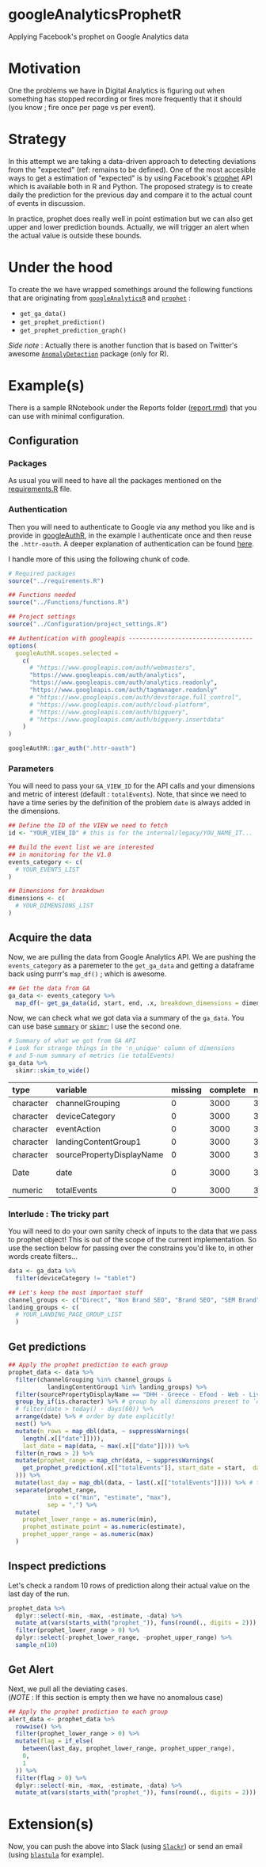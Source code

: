 # googleAnalyticsProphetR
Applying Facebook's prophet on Google Analytics data

# Motivation
One the problems we have in Digital Analytics is figuring out when something has stopped recording or fires more frequently that it should (you know ; fire once per page vs per event).

# Strategy
In this attempt we are taking a data-driven approach to detecting deviations from the "expected" (ref: remains to be defined). One of the most accesible ways to get a estimation of "expected" is by using Facebook's [prophet](https://github.com/facebook/prophet) API which is available both in R and Python. The proposed strategy is to create daily the prediction for the previous day and compare it to the actual count of events in discussion.

In practice, prophet does really well in point estimation but we can also get upper and lower prediction bounds. Actually, we will trigger an alert when the actual value is outside these bounds.

# Under the hood
To create the we have wrapped somethings around the following functions that are originating from [`googleAnalyticsR`](https://github.com/MarkEdmondson1234/googleAnalyticsR) and [`prophet`](https://github.com/facebook/prophet) :

- `get_ga_data()`
- `get_prophet_prediction()`
- `get_prophet_prediction_graph()`

*Side note* : Actually there is another function that is based on Twitter's awesome [`AnomalyDetection`](https://github.com/twitter/AnomalyDetection) package (only for R).

# Example(s)
There is a sample RNotebook under the Reports folder ([report.rmd](https://github.com/IronistM/googleAnalyticsProphetR/blob/master/Reports/report.rmd)) that you can use with minimal configuration.

## Configuration
### Packages
As usual you will need to have all the packages mentioned on the [requirements.R](https://github.com/IronistM/googleAnalyticsProphetR/blob/master/requirements.R) file.

### Authentication
Then you will need to authenticate to Google via any method you like and is provide in [googleAuthR](https://github.com/MarkEdmondson1234/googleAuthR), in the example I authenticate once and then reuse the `.httr-oauth`. A deeper explanation of authentication can be found [here](http://code.markedmondson.me/googleAuthR/articles/google-authentication-types.html).


I handle more of this using the following chunk of code.

```R
# Required packages
source("../requirements.R")

## Functions needed
source("../Functions/functions.R")

## Project settings
source("../Configuration/project_settings.R")

## Authentication with googleapis -----------------------------------
options(
  googleAuthR.scopes.selected =
    c(
      # "https://www.googleapis.com/auth/webmasters",
      "https://www.googleapis.com/auth/analytics",
      "https://www.googleapis.com/auth/analytics.readonly",
      "https://www.googleapis.com/auth/tagmanager.readonly"
      # "https://www.googleapis.com/auth/devstorage.full_control",
      # "https://www.googleapis.com/auth/cloud-platform",
      # "https://www.googleapis.com/auth/bigquery",
      # "https://www.googleapis.com/auth/bigquery.insertdata"
    )
)

googleAuthR::gar_auth(".httr-oauth")
```


### Parameters
You will need to pass your `GA_VIEW_ID` for the API calls and your dimensions and metric of interest (default :  `totalEvents`). Note, that since we need to have a time series by the definition of the problem `date` is always added in the dimensions.

```R
## Define the ID of the VIEW we need to fetch
id <- "YOUR_VIEW_ID" # this is for the internal/legacy/YOU_NAME_IT...

## Build the event list we are interested
## in monitoring for the V1.0
events_category <- c(
  # YOUR_EVENTS_LIST
)

## Dimensions for breakdown
dimensions <- c(
  # YOUR_DIMENSIONS_LIST
)
```

## Acquire the data
Now, we are pulling the data from Google Analytics API. We are pushing the `events_category` as a paremeter to the `get_ga_data` and getting a dataframe back using purrr's `map_df()` ; which is awesome.

```R
## Get the data from GA
ga_data <- events_category %>%
  map_df(~ get_ga_data(id, start, end, .x, breakdown_dimensions = dimensions))
```
Now, we can check what we got data via a summary of the `ga_data`. You can use base [`summary`](http://stat.ethz.ch/R-manual/R-devel/library/base/html/summary.html) or [`skimr`](https://github.com/ropenscilabs/skimr); I use the second one.

```R
# Summary of what we got from GA API
# Look for strange things in the 'n_unique' column of dimensions
# and 5-num summary of metrics (ie totalEvents)
ga_data %>%
  skimr::skim_to_wide()
```
|type      |variable                  |missing |complete |n    |min        |max        |empty |n_unique |median     |mean    |sd     |p25 |p75 |hist     |
|:---------|:-------------------------|:-------|:--------|:----|:----------|:----------|:-----|:--------|:----------|:-------|:------|:---|:---|:--------|
|character |channelGrouping           |0       |3000     |3000 |3          |13         |0     |11       |NA         |NA      |NA     |NA  |NA  |NA       |
|character |deviceCategory            |0       |3000     |3000 |6          |7          |0     |3        |NA         |NA      |NA     |NA  |NA  |NA       |
|character |eventAction               |0       |3000     |3000 |11         |19         |0     |4        |NA         |NA      |NA     |NA  |NA  |NA       |
|character |landingContentGroup1      |0       |3000     |3000 |4          |15         |0     |9        |NA         |NA      |NA     |NA  |NA  |NA       |
|character |sourcePropertyDisplayName |0       |3000     |3000 |33         |37         |0     |3        |NA         |NA      |NA     |NA  |NA  |NA       |
|Date      |date                      |0       |3000     |3000 |2017-07-01 |2017-07-15 |NA    |15       |2017-07-07 |NA      |NA     |NA  |NA  |NA       |
|numeric   |totalEvents               |0       |3000     |3000 |26         |39625      |NA    |NA       |181        |1460.48 |3921.3 |52  |645 |▇▁▁▁▁▁▁▁ |


### Interlude : The tricky part
You will need to do your own sanity check of inputs to the data that we pass to prophet object! This is out of the scope of the current implementation. So use the section below for passing over the constrains you'd like to, in other words create filters...

```R
data <- ga_data %>%
  filter(deviceCategory != "tablet")

## Let's keep the most important stuff
channel_groups <- c("Direct", "Non Brand SEO", "Brand SEO", "SEM Brand", "SEM Non Brand")
landing_groups <- c(
  # YOUR_LANDING_PAGE_GROUP_LIST
  )
```
## Get predictions

```R
## Apply the prophet prediction to each group
prophet_data <- data %>%
  filter(channelGrouping %in% channel_groups &
           landingContentGroup1 %in% landing_groups) %>%
  filter(sourcePropertyDisplayName == "DHH - Greece - Efood - Web - Live") %>%
  group_by_if(is.character) %>% # group by all dimensions present to `data`
  # filter(date > today() - days(60)) %>%
  arrange(date) %>% # order by date explicitly!
  nest() %>%
  mutate(n_rows = map_dbl(data, ~ suppressWarnings(
    length(.x[["date"]]))),
    last_date = map(data, ~ max(.x[["date"]]))) %>%
  filter(n_rows > 2) %>% 
  mutate(prophet_range = map_chr(data, ~ suppressWarnings(
    get_prophet_prediction(.x[["totalEvents"]], start_date = start,  daily.seasonality = TRUE)
  ))) %>%
  mutate(last_day = map_dbl(data, ~ last(.x[["totalEvents"]]))) %>% # this is the last day ; we'll compare against it
  separate(prophet_range,
           into = c("min", "estimate", "max"),
           sep = ",") %>%
  mutate(
    prophet_lower_range = as.numeric(min),
    prophet_estimate_point = as.numeric(estimate),
    prophet_upper_range = as.numeric(max)
  )
```
## Inspect predictions
Let's check a random 10 rows of prediction along their actual value on the last day of the run.

```R
prophet_data %>%
  dplyr::select(-min, -max, -estimate, -data) %>%
  mutate_at(vars(starts_with("prophet_")), funs(round(., digits = 2))) %>%
  filter(prophet_lower_range > 0) %>% 
  dplyr::select(-prophet_lower_range, -prophet_upper_range) %>%
  sample_n(10)
```

## Get Alert
Next, we pull all the deviating cases.    
(*NOTE* : If this section is empty then we have no anomalous case)

```R
## Apply the prophet prediction to each group
alert_data <- prophet_data %>%
  rowwise() %>%
  filter(prophet_lower_range > 0) %>%
  mutate(flag = if_else(
    between(last_day, prophet_lower_range, prophet_upper_range),
    0,
    1
  )) %>%
  filter(flag > 0) %>%
  dplyr::select(-min, -max, -estimate, -data) %>%
  mutate_at(vars(starts_with("prophet_")), funs(round(., digits = 2)))
```
# Extension(s)
Now, you can push the above into Slack (using [`Slackr`](https://github.com/hrbrmstr/slackr)) or send an email (using [`blastula`](https://github.com/rich-iannone/blastula) for example).
